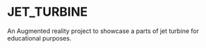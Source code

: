 # JET_TURBINE
 An Augmented reality project to showcase a parts of jet turbine for educational purposes.

